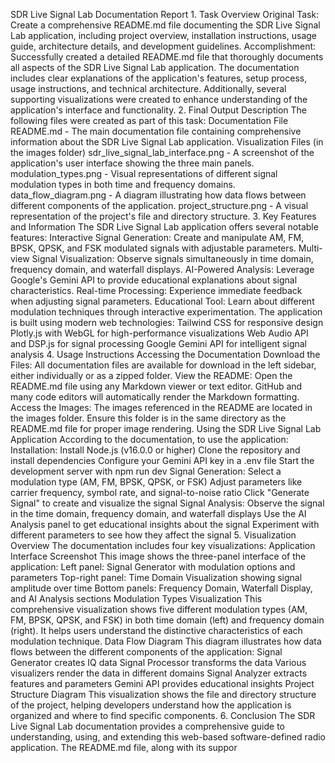 SDR Live Signal Lab Documentation Report 1. Task Overview Original Task: Create a comprehensive README.md file documenting the SDR Live Signal Lab application, including project overview, installation instructions, usage guide, architecture details, and development guidelines. Accomplishment: Successfully created a detailed README.md file that thoroughly documents all aspects of the SDR Live Signal Lab application. The documentation includes clear explanations of the application's features, setup process, usage instructions, and technical architecture. Additionally, several supporting visualizations were created to enhance understanding of the application's interface and functionality. 2. Final Output Description The following files were created as part of this task: Documentation File README.md - The main documentation file containing comprehensive information about the SDR Live Signal Lab application. Visualization Files (in the images folder) sdr_live_signal_lab_interface.png - A screenshot of the application's user interface showing the three main panels. modulation_types.png - Visual representations of different signal modulation types in both time and frequency domains. data_flow_diagram.png - A diagram illustrating how data flows between different components of the application. project_structure.png - A visual representation of the project's file and directory structure. 3. Key Features and Information The SDR Live Signal Lab application offers several notable features: Interactive Signal Generation: Create and manipulate AM, FM, BPSK, QPSK, and FSK modulated signals with adjustable parameters. Multi-view Signal Visualization: Observe signals simultaneously in time domain, frequency domain, and waterfall displays. AI-Powered Analysis: Leverage Google's Gemini API to provide educational explanations about signal characteristics. Real-time Processing: Experience immediate feedback when adjusting signal parameters. Educational Tool: Learn about different modulation techniques through interactive experimentation. The application is built using modern web technologies: Tailwind CSS for responsive design Plotly.js with WebGL for high-performance visualizations Web Audio API and DSP.js for signal processing Google Gemini API for intelligent signal analysis 4. Usage Instructions Accessing the Documentation Download the Files: All documentation files are available for download in the left sidebar, either individually or as a zipped folder. View the README: Open the README.md file using any Markdown viewer or text editor. GitHub and many code editors will automatically render the Markdown formatting. Access the Images: The images referenced in the README are located in the images folder. Ensure this folder is in the same directory as the README.md file for proper image rendering. Using the SDR Live Signal Lab Application According to the documentation, to use the application: Installation: Install Node.js (v16.0.0 or higher) Clone the repository and install dependencies Configure your Gemini API key in a .env file Start the development server with npm run dev Signal Generation: Select a modulation type (AM, FM, BPSK, QPSK, or FSK) Adjust parameters like carrier frequency, symbol rate, and signal-to-noise ratio Click "Generate Signal" to create and visualize the signal Signal Analysis: Observe the signal in the time domain, frequency domain, and waterfall displays Use the AI Analysis panel to get educational insights about the signal Experiment with different parameters to see how they affect the signal 5. Visualization Overview The documentation includes four key visualizations: Application Interface Screenshot This image shows the three-panel interface of the application: Left panel: Signal Generator with modulation options and parameters Top-right panel: Time Domain Visualization showing signal amplitude over time Bottom panels: Frequency Domain, Waterfall Display, and AI Analysis sections Modulation Types Visualization This comprehensive visualization shows five different modulation types (AM, FM, BPSK, QPSK, and FSK) in both time domain (left) and frequency domain (right). It helps users understand the distinctive characteristics of each modulation technique. Data Flow Diagram This diagram illustrates how data flows between the different components of the application: Signal Generator creates IQ data Signal Processor transforms the data Various visualizers render the data in different domains Signal Analyzer extracts features and parameters Gemini API provides educational insights Project Structure Diagram This visualization shows the file and directory structure of the project, helping developers understand how the application is organized and where to find specific components. 6. Conclusion The SDR Live Signal Lab documentation provides a comprehensive guide to understanding, using, and extending this web-based software-defined radio application. The README.md file, along with its suppor
